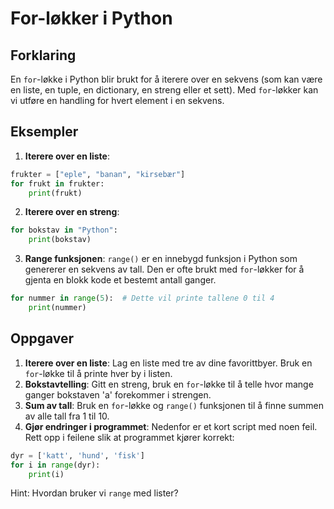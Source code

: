 # For-løkker i Python

## Forklaring

En `for`-løkke i Python blir brukt for å iterere over en sekvens (som kan være en liste, en tuple, en dictionary, en streng eller et sett). Med `for`-løkker kan vi utføre en handling for hvert element i en sekvens.

## Eksempler

1. **Iterere over en liste**:
```Python
frukter = ["eple", "banan", "kirsebær"]
for frukt in frukter:
    print(frukt)
```

2. **Iterere over en streng**:
```Python
for bokstav in "Python":
    print(bokstav)
```

3. **Range funksjonen**:
`range()` er en innebygd funksjon i Python som genererer en sekvens av tall. Den er ofte brukt med `for`-løkker for å gjenta en blokk kode et bestemt antall ganger.

```Python
for nummer in range(5):  # Dette vil printe tallene 0 til 4
    print(nummer)
```

## Oppgaver

1. **Iterere over en liste**: Lag en liste med tre av dine favorittbyer. Bruk en `for`-løkke til å printe hver by i listen.
2. **Bokstavtelling**: Gitt en streng, bruk en `for`-løkke til å telle hvor mange ganger bokstaven 'a' forekommer i strengen.
3. **Sum av tall**: Bruk en `for`-løkke og `range()` funksjonen til å finne summen av alle tall fra 1 til 10.
4. **Gjør endringer i programmet**: Nedenfor er et kort script med noen feil. Rett opp i feilene slik at programmet kjører korrekt:

```Python
dyr = ['katt', 'hund', 'fisk']
for i in range(dyr):
    print(i)
```

Hint: Hvordan bruker vi `range` med lister?

